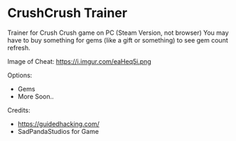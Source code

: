 # CrushCrush Trainer
 
Trainer for Crush Crush game on PC (Steam Version, not browser)
You may have to buy something for gems (like a gift or something) to see gem count refresh.

Image of Cheat: https://i.imgur.com/eaHeq5i.png

Options:
 - Gems
 - More Soon..
 
 Credits: 
  - https://guidedhacking.com/
  - SadPandaStudios for Game
 
